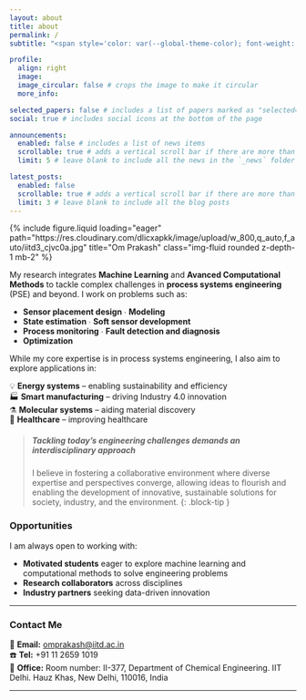 ```yaml
---
layout: about
title: about
permalink: /
subtitle: "<span style='color: var(--global-theme-color); font-weight: bold; font-size: 1.5em;'>Intelligent Process Analytics Lab</span>" # <a href='#'>Affiliations</a>. Address. Contacts. Motto. Etc.

profile:
  align: right
  image: 
  image_circular: false # crops the image to make it circular
  more_info:

selected_papers: false # includes a list of papers marked as "selected={true}"
social: true # includes social icons at the bottom of the page

announcements:
  enabled: false # includes a list of news items
  scrollable: true # adds a vertical scroll bar if there are more than 3 news items
  limit: 5 # leave blank to include all the news in the `_news` folder

latest_posts:
  enabled: false
  scrollable: true # adds a vertical scroll bar if there are more than 3 new posts items
  limit: 3 # leave blank to include all the blog posts
---
```

<div class="container-fluid text-center px-0">
  {% include figure.liquid loading="eager" path="https://res.cloudinary.com/dlicxapkk/image/upload/w_800,q_auto,f_auto/iitd3_cjvc0a.jpg" 
  title="Om Prakash" class="img-fluid rounded z-depth-1 mb-2" %}
</div>

  
<!-- My research applies **machine learning** and **advanced computational methods** to solve complex problems in process systems engineering. I work on topics such as sensor placement design, process modeling, estimation, soft sensing, process monitoring, fault detection and diagnosis, using techniques like supervise/unsupervised machine learning, dynamic mode decomposition, variational inference, Kalman filtering, reinforcement learning, and optimization. While rooted in process systems, my work also aims to impact energy systems, smart manufacturing, molecular systems, and healthcare applications.

If you are excited to work or collaborate on such topics, please feel free to reach out to me [(Email: abc@iitd.ac.in)](mailto:abc@iitd.ac.in) -->


My research integrates <span style='color: var(--global-theme-color); font-weight: bold; font-size: 1em;'>Machine Learning</span> and <span style='color: var(--global-theme-color); font-weight: bold; font-size: 1em;'>Avanced Computational Methods</span> to tackle complex challenges in **process systems engineering** (PSE) and beyond. I work on problems such as:

- **Sensor placement design** ∙ **Modeling**
- **State estimation** ∙ **Soft sensor development** 
- **Process monitoring** ∙ **Fault detection and diagnosis**
- **Optimization**

<!-- To address these, I use methods including ∙ *Supervised & Unsupervised Machine Learning* ∙ *Optimization* ∙ *Dynamic Mode Decomposition (DMD)* ∙ *Variational Inference* ∙ *Kalman Filtering*.  -->

<!-- I address these challenges using methods such as ∙ *Supervised & Unsupervised Machine Learning* ∙ *Optimization* ∙ *Dynamic Mode Decomposition (DMD)* ∙ *Variational Inference* ∙ *Kalman Filtering*.  -->

While my core expertise is in process systems engineering, I also aim to explore applications in:

<!-- :bulb:
:factory:
:molecule:
:dna:
:alembic:
:microscope:
:stethoscope: -->

:bulb: **Energy systems** – enabling sustainability and efficiency  
:factory: **Smart manufacturing** – driving Industry 4.0 innovation  
:alembic: **Molecular systems** – aiding material discovery  
:dna: **Healthcare** – improving healthcare 


<!-- > **Tackling today’s engineering challenges demands an interdisciplinary approach.**  
> I believe in fostering a collaborative environment where diverse expertise and perspectives converge, allowing ideas to flourish and enabling the development of innovative, sustainable solutions for society, industry, and the environment. -->

> ##### **Tackling today’s engineering challenges demands an interdisciplinary approach**
> I believe in fostering a collaborative environment where diverse expertise and perspectives converge, allowing ideas to flourish and enabling the development of innovative, sustainable solutions for society, industry, and the environment.
{: .block-tip }

### Opportunities
I am always open to working with:

- **Motivated students** eager to explore machine learning and computational methods to solve engineering problems
- **Research collaborators** across disciplines  
- **Industry partners** seeking data-driven innovation  

---

### Contact Me
:email: **Email:** [omprakash@iitd.ac.in](mailto:omprakash@iitd.ac.in)  
:telephone: **Tel:** +91 11 2659 1019   
:pushpin: **Office:** Room number: II-377, Department of Chemical Engineering. IIT Delhi. Hauz Khas, New Delhi, 110016, India

---
<!-- 
## Quick Links
- [Research Areas](/research)  
- [Publications](/publications)  
- [Blog](/blog)  
- [Open Positions](/open-positions) _(coming soon)_  

--- -->
